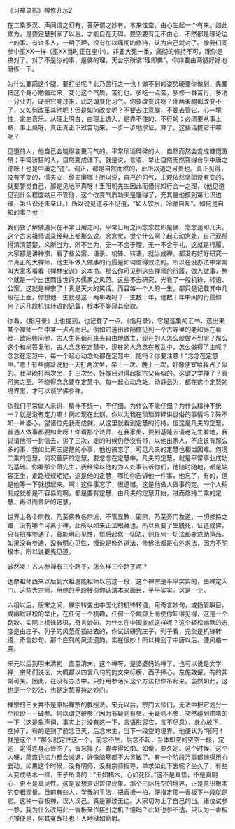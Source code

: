 
《习禅录影》禅修开示2

在二乘罗汉、声闻谓之幻有，菩萨谓之妙有，本来性空，由心生起一个有来。如此修为，是要定慧到家了以后，才能自在无碍。要空要有无不由心，不然都是理论边上的事。有许多人，一明了理，没有加以痛彻的修持，认为自己就对了。像我们同参中巫XX一样（巫XX当时正在座中）。非要大死一番，痛彻的修持不可，理你是搞对了。对了不是你的事，是佛的理，天台宗所谓“理即佛”。你非要由两腿好好地磨练一下。

为什么要磨这个腿、要打坐呢？此乃苦行之一也！做不到的姿势硬要你做到，先要把这个身心勉强过来，变化这个气质，苦行也。多吃一点苦，多修一番苦行，多消一分业力。硬把它变过来，此之谓变化习气。你要改变谁呀？你两条腿都改变不了，又如何改革其他呢！但是如何改变呢？不要去注意腿，不要去管它，心一境性，定生喜乐。从理上明白，由理上透入，是靠不住的、不行的；必须要从事上熟，事上熟呀，真正真正下过苦功来，一步一步地求证。算了，这些话提它干嘛呢？

见道的人，他自己会晓得变更习气的。平常琐琐碎碎的人，自然而然会变成慷慨激昂；平常骄狂的人，自然变成谦下。就是说，言语、举止自然而然变得合乎中庸之德呀！也是中庸之“道”。调正，都是自然而然的，此所以道之可贵也。真正见得，没有不变的，懦夫立，顽夫廉哪！所以说，自己的习气，主观依然坚固没有变的，就要警觉自己，那是见地不真呀！王阳明先生因此而懂得知行合一之理，（他见道见到什么程度姑且不管他，这个改变气质功夫是懂得了，充其量他摸到第七识边缘，第八识还未亲证。）所以说见道与不见道，“如人饮水，冷暖自知”。如何是自知的事？参！

我们要了解佛道只在平常日用之间，平常日用之间念念觉即是佛，念念迷即凡夫。这个古来祖师语录经典上都那么说。念念觉，觉个什么啊？起心动念处，自己观照得清清楚楚，义所当为，所不当为，无一不合于理，无一不合于礼，这就是行履。大家都是讲禅宗，看了些公案、语录、机锋、转语，就当成禅，都没有好好研究一个真正的大禅师，他生平做人做事的行履是如何值得效法的。所以在没办法中常常叫大家多看看《禅林宝训》这本书。那么你可见到这些禅师的行履，做人做事，整个就是一个出世而住世的大儒家之风范。这些不去研究，光看了一般机锋、转语、公案，这就是禅宗了！真是天大的笑话。而且每一个人的一生，都只是记载其中几段在上面，你想他一生就是这一两串戏吗？一生数十年，他数十年中间的行履如何？这几段机锋转语的记载，根本不能窥其全貌。

你看，《指月录》上也提到，也记载了一点。《指月录》，它是选集的汇书，选出来某个禅师一生中某一点点而已。例如它选出欧阳修见到一个古寺里的老和尚在看经，欧阳修问他，古人生死都可来去自由地做主，现在的人怎么就做不到呢？那么这个和尚答复他，古人念念在定慧中，现在的人念念在散乱中，怎么做得了主呢？念念在定慧中，每一个起心动念处都在定慧中，能吗？你要注意！“念念在定慧中。”嗯！有些朋友说他一天打两次坐，早上一次、晚上一次，好像便宜给我占了似的。我早晚打两次坐，打三次坐，好像已对得起祖宗父母似的。这谓之学禅了？真可笑之至。不晓得念念要在定慧中。每一起心动念处，动静云为，都在这个定慧的境界里，才可以谈学佛参禅。

依我们平常做人来讲，精神不统一，不仔细。为什么不能仔细？为什么精神不统一？就是没有定力嘛！例如现在此刻，你以为我在琐琐碎碎讲世俗的事情吗？殊不知一片婆心，望诸位先我而成就。从这里就看到定慧的行持，但这是凡夫的定慧，普通人做事都要如此呀！你看那个法师，在我家里，要到基隆去请老先生看地，我说请他带一封信去，讲了三次，走的时候仍然没有带，以他出家人，不应该有那么多的事，我如此再三提醒的小事，他也搞忘了，可见凡夫的定慧也相当困难。何况二乘的定慧，何况菩萨的定慧，要念念在定慧中。凡夫的定慧，就是平常事业成功的基础。你看那个萧先生，我经常以他的为人处事告诉你们，他随时随地，都是端容正坐，走路规规矩矩，这是他的定慧，哪怕你告诉他一件事，他忘了，有的，但是他等一下就想起来。啊！这件事忘了，很遗憾。这是他做人做事的定。一个人稍有成就都是不容易的啊，都是要有定慧，由凡夫的定慧开始，进而修持二乘的定慧，再进而菩萨的定慧。

世界上各个宗教，乃至佛教各宗派，不管显教、密宗，乃至旁门左道，一切修持之路，没有哪个可离于禅，此所以如来正法眼藏也。所以真要了生脱死，证道成佛，只有把禅参通了，真能明心见性，悟后起修一切法，则任何一切法都变成助道品。如果没有参通，没有明心见性，慢说是修外道法，修佛法都是心外求法，因为不明根本。所以说要先见道。

诚然喽！古人参禅有三个路子，怎么样三个路子呢？

达摩祖师西来以后到六祖惠能祖师以前这一段，这个禅宗是平平实实的，由禅定入门。这些大宗师，用他的手段接引你认清本来面目，平平实实。这是一个。

六祖以后，唐宋之间，禅宗转变出中国化的机锋转语，用奇言妙句，或扬眉瞬目，或幽默轻松的举止，在任何一个机趣，任何一个境界上而使你知得见得，这是一个路数。实际上机锋转语，奇言妙句，为什么在中国变成这样呢？这个轻松幽默的态度是由庄子、列子的风范而插进去的，你试试研究庄子、列子看，完全是机锋转语，奇言妙句。那个庄列的风流遗韵，实在很妙！所以禅到了中唐以后，便风格一变。

宋元以后到明末清初，直至清末，这个禅呀，是婆婆妈妈禅了，也可以说是文学禅，宗师们说法，大概都以四言八句的韵文来标榜，西子捧心，东施效颦，有的非常可笑。因此，在没有办法中，只好用参话头这个方法把你吊起来。虽然如此，这也是一个妙法，也是定慧等持之妙门。

禅宗的三关并不是原始禅宗的教授法。宋元以后，宗门大师们，无法中把它划分一个阶段－－破参。何以谓之破参？因为有疑则有参，无疑则不参，突然碰到啪嗒的一下（这是象声词，事实上并没有这一下，言语形容它，言不尽意），身心放下，空掉了。有的是到了前念已灭，后念未生，当下一段空的境界。他便认为“哦呵！就是这个！”那么就定住这一个，前念不生，后念不起，当体即空的空空一段，定定，定得连身心皆空了，皆忘掉了。要弄得如痴、如傻。要久定。这个时候，这个人呀，简直记忆力都会减退，好像脑筋都不大灵敏了。有一个阶段万事都懒得用心去动。如果这个时候，没有明师，没有宗师指导，单求如此下去呢？坐久了，有些人变成枯木一样，庄子所谓的：“形如槁木，心如死灰。”这不是真悟，不是真明心，更不是真见性。这是妄想意识暂停现象。那个三际托空的境界，正是意识根本的变相现量。目前有些人，学我的手法，把香板一拍，便指定那一香板下一段就是它。这种一香板禅，误人误己。真是罪过无边。大家切勿上了自己的当。诸位试参一参，我为什么改用此一香板来作接引之机？懂吗？此处也参不透，只认为一香板子禅便是，何其冤哉枉也！入地狱如箭射。